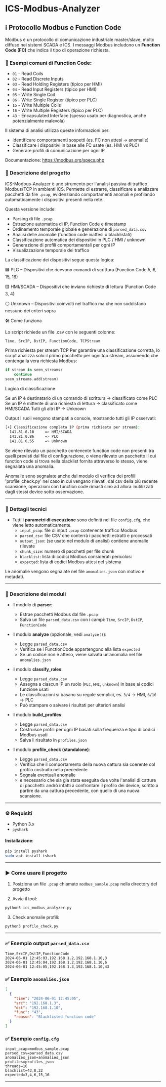 # ICS-Modbus-Analyzer

## ℹ️ Protocollo Modbus e Function Code

Modbus è un protocollo di comunicazione industriale master/slave, molto diffuso nei sistemi SCADA e ICS. I messaggi Modbus includono un **Function Code (FC)** che indica il tipo di operazione richiesta.

### 🔢 Esempi comuni di Function Code:
- `01` - Read Coils
- `02` - Read Discrete Inputs
- `03` - Read Holding Registers (tipico per HMI)
- `04` - Read Input Registers (tipico per HMI)
- `05` - Write Single Coil
- `06` - Write Single Register (tipico per PLC)
- `15` - Write Multiple Coils
- `16` - Write Multiple Registers (tipico per PLC)
- `43` - Encapsulated Interface (spesso usato per diagnostica, anche potenzialmente malevola)

Il sistema di analisi utilizza queste informazioni per:
- Identificare comportamenti sospetti (es. FC non attesi → anomalie)
- Classificare i dispositivi in base alle FC usate (es. HMI vs PLC)
- Generare profili di comunicazione per ogni IP

Documentazione: https://modbus.org/specs.php

### 📌 Descrizione del progetto

ICS-Modbus-Analyzer è uno strumento per l'analisi passiva di traffico Modbus/TCP in ambienti ICS. Permette di estrarre, classificare e analizzare pacchetti da file `.pcap`, evidenziando comportamenti anomali e profilando automaticamente i dispositivi presenti nella rete.

Questa versione include:
- Parsing di file `.pcap`
- Estrazione automatica di IP, Function Code e timestamp
- Ordinamento temporale globale e generazione di `parsed_data.csv`
- Analisi delle anomalie (function code inattesi o blacklistati)
- Classificazione automatica dei dispositivi in PLC / HMI / unknown
- Generazione di profili comportamentali per ogni IP
- Visualizzazione temporale del traffico

La classificazione dei dispositivi segue questa logica:

🟦 PLC – Dispositivi che ricevono comandi di scrittura (Function Code 5, 6, 15, 16)

🟨 HMI/SCADA – Dispositivi che inviano richieste di lettura (Function Code 3, 4)

⚪ Unknown – Dispositivi coinvolti nel traffico ma che non soddisfano nessuno dei criteri sopra

🛠️ Come funziona

Lo script richiede un file .csv con le seguenti colonne:

```bash
Time, SrcIP, DstIP, FunctionCode, TCPStream
```

Prima richiesta per stream TCP
Per garantire una classificazione corretta, lo script analizza solo il primo pacchetto per ogni tcp.stream, assumendo che contenga la vera richiesta Modbus:

```python
if stream in seen_streams:
    continue
seen_streams.add(stream)
```

Logica di classificazione

Se un IP è destinatario di un comando di scrittura → classificato come PLC
Se un IP è mittente di una richiesta di lettura → classificato come HMI/SCADA
Tutti gli altri IP → Unknown

Output
I ruoli vengono stampati a console, mostrando tutti gli IP osservati:

```bash
[+] Classificazione completa IP (prima richiesta per stream):
  141.81.0.10     => HMI/SCADA
  141.81.0.86     => PLC
  141.81.0.55     => Unknown
```


Se viene rilevato un pacchetto contenente function code non presenti tra quelli previsti dal file di configurazione,
o viene rilevato un pacchetto il cui function code si trova nella blacklist fornita attraverso lo stesso, viene segnalata una anomalia.

Anomalie sono segnalate anche dal modulo di verifica dei profili 'profile_check.py' nel caso in cui vengano rilevati, dal
csv della più recente scansione, operazioni con function code rimasti sino ad allora inutilizzati dagli stessi device sotto osservazione.

---

### 🔎 Dettagli tecnici

- Tutti i **parametri di esecuzione** sono definiti nel file `config.cfg`, che viene letto automaticamente.
  - `input_pcap`: file di input `.pcap` contenente traffico Modbus
  - `parsed_csv`: file CSV che conterrà i pacchetti estratti e processati
  - `output_json`: (se usato nel modulo di analisi) contiene anomalie rilevate
  - `chunk_size`: numero di pacchetti per file chunk
  - `blacklist`: lista di codici Modbus considerati pericolosi
  - `expected`: lista di codici Modbus attesi nel sistema

Le anomalie vengono segnalate nel file `anomalies.json` con motivo e metadati.

---

### 🔎 Descrizione dei moduli

- Il modulo di **parser**:
  - Estrae pacchetti Modbus dal file `.pcap`
  - Salva un file `parsed_data.csv` con i campi: `Time`, `SrcIP`, `DstIP`, `FunctionCode`

- Il modulo **analyze** (opzionale, vedi `analyze()`):
  - Legge `parsed_data.csv`
  - Verifica se i FunctionCode appartengono alla lista `expected`
  - Se un codice non è atteso, viene salvata un’anomalia nel file `anomalies.json`

- Il modulo **classify_roles**:
  - Legge `parsed_data.csv`
  - Assegna a ciascun IP un ruolo (`PLC`, `HMI`, `unknown`) in base ai codici funzione usati
  - Le classificazioni si basano su regole semplici, es. `3/4` → HMI, `6/16` → PLC
  - Può stampare o salvare i risultati per ulteriori analisi

- Il modulo **build_profiles**:
  - Legge `parsed_data.csv`
  - Costruisce profili per ogni IP basati sulla frequenza e tipo di codici Modbus usati
  - Salva il risultato in `profiles.json`

- Il modulo **profile_check (standalone)**:
  - Legge `parsed_data.csv`
  - Verifica che il comportamento della nuova cattura sia coerente col profilo costruito nella precedente
  - Segnala eventuali anomalie
  - è necessario che sia gia stata eseguita due volte l'analisi di catture di pacchetti: andrò infatti a confrontare il profilo dei device, scritto a partire da una cattura precedente, con quello di una nuova scansione.

---

### ⚙️ Requisiti

- Python 3.x
- `pyshark`

#### Installazione:

```bash
pip install pyshark
sudo apt install tshark
```

---

### ▶️ Come usare il progetto

1. Posiziona un file `.pcap` chiamato `modbus_sample.pcap` nella directory del progetto

2. Avvia il tool:
```bash
python3 ics_modbus_analyzer.py
```

3. Check anomalie profili:
```bash
python3 profile_check.py
```
---

### ✅ Esempio output `parsed_data.csv`
```csv
Time,SrcIP,DstIP,FunctionCode
2024-06-01 12:45:03,192.168.1.2,192.168.1.10,3
2024-06-01 12:45:04,192.168.1.2,192.168.1.10,6
2024-06-01 12:45:05,192.168.1.3,192.168.1.10,43
```

### ✅ Esempio `anomalies.json`
```json
[
  {
    "time": "2024-06-01 12:45:05",
    "src": "192.168.1.3",
    "dst": "192.168.1.10",
    "func": "43",
    "reason": "Blacklisted function code"
  }
]
```

### ✅ Esempio `config.cfg`
```text
input_pcap=modbus_sample.pcap
parsed_csv=parsed_data.csv
anomalies_json=anomalies_json
profiles=profiles_json
threads=16
blacklist=43,8,22
expected=3,4,6,15,16
```

---
